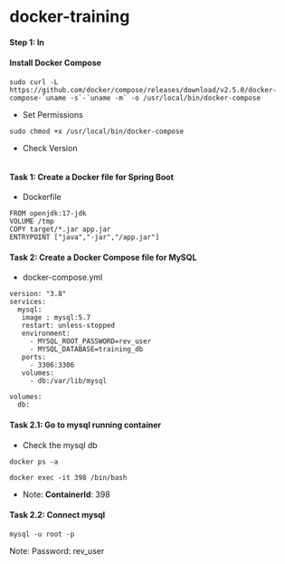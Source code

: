 # docker-training

#### Step 1: In




#### Install Docker Compose

```
sudo curl -L https://github.com/docker/compose/releases/download/v2.5.0/docker-compose-`uname -s`-`uname -m` -o /usr/local/bin/docker-compose
```
* Set Permissions
```
sudo chmod +x /usr/local/bin/docker-compose
```
* Check Version
```

```

#### Task 1: Create a Docker file for Spring Boot

* Dockerfile
```unix
FROM openjdk:17-jdk
VOLUME /tmp
COPY target/*.jar app.jar
ENTRYPOINT ["java","-jar","/app.jar"]
```

#### Task 2: Create a Docker Compose file for MySQL

* docker-compose.yml

```
version: "3.8"
services:
  mysql:
   image : mysql:5.7
   restart: unless-stopped
   environment:
     - MYSQL_ROOT_PASSWORD=rev_user
     - MYSQL_DATABASE=training_db
   ports:
     - 3306:3306
   volumes:
     - db:/var/lib/mysql

volumes:
  db:
```

#### Task 2.1:  Go to mysql running container
* Check the mysql db

```
docker ps -a
```

```
docker exec -it 398 /bin/bash
```
* Note: **ContainerId**: 398

#### Task 2.2: Connect mysql
```
mysql -u root -p
```
Note: Password: rev_user

